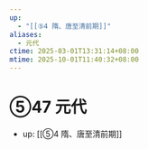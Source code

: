 ```yaml
---
up:
  - "[[⑤4 隋、唐至清前期]]"
aliases:
  - 元代
ctime: 2025-03-01T13:31:14+08:00
mtime: 2025-10-01T11:40:32+08:00
---
```


# ⑤47 元代

- up: [[⑤4 隋、唐至清前期]]
